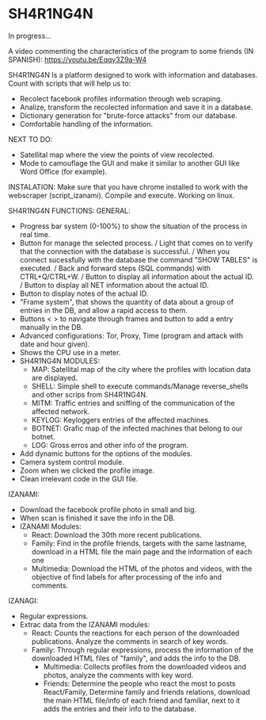 # SH4R1NG4N
In progress...

A video commenting the characteristics of the program to some friends (IN SPANISH):
https://youtu.be/Eqqy3Z9a-W4

SH4R1NG4N Is a platform designed to work with information and databases.
Count with scripts that will help us to:
- Recolect facebook profiles information through web scraping.
- Analize, transform the recolected information and save it in a database.
- Dictionary generation for "brute-force attacks" from our database.
- Comfortable handling of the information.

NEXT TO DO:
- Satellital map where the view the points of view recolected.
- Mode to camouflage the GUI and make it similar to another GUI like Word Office (for example).

INSTALATION:
Make sure that you have chrome installed to work with the webscraper (script_izanami).
Compile and execute.
Working on linux.

SH4R1NG4N FUNCTIONS:
GENERAL:
* Progress bar system (0-100%) to show the situation of the process in real time.
* Button for manage the selected process.
 / Light that comes on to verify that the connection with the database is successful.
 / When you connect sucessfully with the database the command "SHOW TABLES" is executed.
 / Back and forward steps (SQL commands) with CTRL+Q/CTRL+W.
 / Button to display all information about the actual ID.
 / Button to display all NET information about the actual ID.
* Button to display notes of the actual ID.
* "Frame system", that shows the quantity of data about a group of entries in the DB, and allow a rapid access to them.
* Buttons < > to navigate through frames and button to add a entry manually in the DB.
* Advanced configurations: Tor, Proxy, Time (program and attack with date and hour given).
* Shows the CPU use in a meter.
* SH4R1NG4N MODULES:
	- MAP: Satellital map of the city where the profiles with location data are displayed.
	- SHELL: Simple shell to execute commands/Manage reverse_shells and other scrips from SH4R1NG4N.
	- MITM: Traffic entries and sniffing of the communication of the affected network.
	- KEYLOG: Keyloggers entries of the affected machines.
	- BOTNET: Grafic map of the infected machines that belong to our botnet.
	- LOG: Gross erros and other info of the program.
* Add dynamic buttons for the options of the modules.
* Camera system control module.
* Zoom when we clicked the profile image.
* Clean irrelevant code in the GUI file.


IZANAMI:
* Download the facebook profile photo in small and big.
* When scan is finished it save the info in the DB.
* IZANAMI Modules:
	- React: Download the 30th more recent publications.
	- Family: Find in the profile friends, targets with the same lastname, download in a HTML file the main page and the information of each one
	- Multimedia: Download the HTML of the photos and videos, with the objective of find labels for after processing of the info and comments.

IZANAGI:
* Regular expressions.
* Extrac data from the IZANAMI modules:
  - React: Counts the reactions for each person of the downloaded publications. Analyze the comments in search of key words.
  - Family: Through regular expressions, process the information of the downloaded HTML files of "family", and adds the info to the DB.
	- Multimedia: Collects profiles from the downloaded videos and photos, analyze the comments with key word.
	- Friends: Determine the people who react the most to posts React/Family, Determine family and friends relations,
	  download the main HTML file/info of each friend and familiar, next to it adds the entries and their info to the database. 


